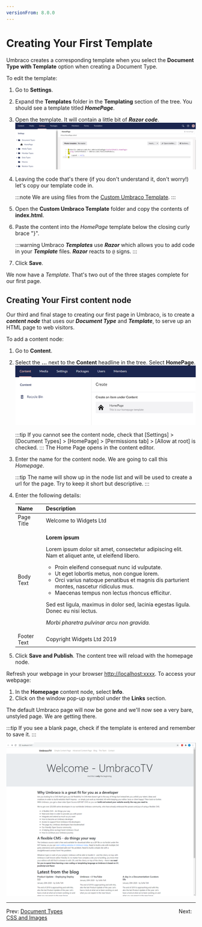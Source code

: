 ```yaml
---
versionFrom: 8.0.0
---
```


# Creating Your First Template

Umbraco creates a corresponding template when you select the **Document Type with Template** option when creating a Document Type.

To edit the template:

1. Go to **Settings**.
2. Expand the **Templates** folder in the **Templating** section of the tree. You should see a template titled _**HomePage**_.
3. Open the template. It will contain a little bit of _**Razor code**_. ![Empty Homepage Template](images/figure-13-empty-homepage-template-v8.png)
4.  Leaving the code that's there (if you don't understand it, don't worry!) let's copy our template code in.

    :::note We are using files from the [Custom Umbraco Template](https://umbra.co/Umbracotemplate). :::
5. Open the **Custom Umbraco Template** folder and copy the contents of **index.html**.
6.  Paste the content into the _HomePage_ template below the closing curly brace "}".

    :::warning Umbraco _**Templates**_ use _**Razor**_ which allows you to add code in your _**Template**_ files. _**Razor**_ reacts to `@` signs. :::
7. Click **Save**.

We now have a _Template_. That's two out of the three stages complete for our first page.

## Creating Your First content node

Our third and final stage to creating our first page in Umbraco, is to create a _**content node**_ that uses our _**Document Type**_ and _**Template**_, to serve up an HTML page to web visitors.

To add a content node:

1. Go to **Content**.
2.  Select the **...** next to the **Content** headline in the tree. Select **HomePage**. ![Create a Homepage](images/figure-15-create-a-homepage-v8.png)

    :::tip If you cannot see the content node, check that \[Settings] > \[Document Types] > \[HomePage] > \[Permissions tab] > \[Allow at root] is checked. ::: The Home Page opens in the content editor.
3.  Enter the name for the content node. We are going to call this _Homepage_.

    :::tip The name will show up in the node list and will be used to create a url for the page. Try to keep it short but descriptive. :::
4.  Enter the following details:

    | Name        | Description                                                                                                                                                                                                                                                                                                                                                                                                                                                                                                                                                           |
    | ----------- | --------------------------------------------------------------------------------------------------------------------------------------------------------------------------------------------------------------------------------------------------------------------------------------------------------------------------------------------------------------------------------------------------------------------------------------------------------------------------------------------------------------------------------------------------------------------- |
    | Page Title  | Welcome to Widgets Ltd                                                                                                                                                                                                                                                                                                                                                                                                                                                                                                                                                |
    | Body Text   | <p><strong>Lorem ipsum</strong></p><p>Lorem ipsum dolor sit amet, consectetur adipiscing elit. Nam et aliquet ante, ut eleifend libero.</p><ul><li>Proin eleifend consequat nunc id vulputate.</li><li>Ut eget lobortis metus, non congue lorem. </li><li>Orci varius natoque penatibus et magnis dis parturient montes, nascetur ridiculus mus. </li><li>Maecenas tempus non lectus rhoncus efficitur. </li></ul><p>Sed est ligula, maximus in dolor sed, lacinia egestas ligula. Donec eu nisi lectus.</p><p><em>Morbi pharetra pulvinar arcu non gravida.</em></p> |
    | Footer Text | Copyright Widgets Ltd 2019                                                                                                                                                                                                                                                                                                                                                                                                                                                                                                                                            |
5. Click **Save and Publish**. The content tree will reload with the homepage node.

Refresh your webpage in your browser [http://localhost:xxxx](http:/localhost:xxxx/). To access your webpage:

1. In the **Homepage** content node, select **Info**.
2. Click on the window pop-up symbol under the **Links** section.

The default Umbraco page will now be gone and we'll now see a very bare, unstyled page. We are getting there.

:::tip If you see a blank page, check if the template is entered and remember to save it. :::

![An Unstyled Homepage](images/figure-16-unstyled-homepage-v8.png)

***

Prev: [Document Types](../Document-Types/)                                   Next: [CSS and Images](../CSS-And-Images/)
